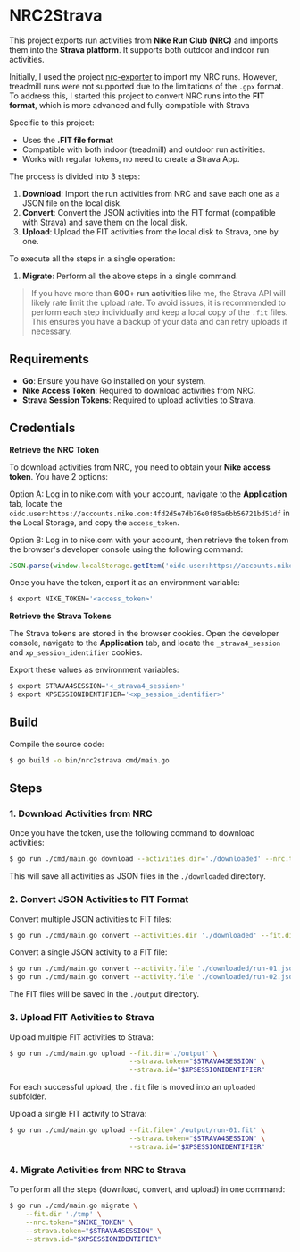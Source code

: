 # NRC2Strava

This project exports run activities from **Nike Run Club (NRC)** and imports them into the **Strava platform**. It supports both outdoor and indoor run activities.

Initially, I used the project [nrc-exporter](https://github.com/yasoob/nrc-exporter) to import my NRC runs. However, treadmill runs were not supported due to the limitations of the `.gpx` format. To address this, I started this project to convert NRC runs into the **FIT format**, which is more advanced and fully compatible with Strava

Specific to this project:
- Uses the **.FIT file format**
- Compatible with both indoor (treadmill) and outdoor run activities.
- Works with regular tokens, no need to create a Strava App.

The process is divided into 3 steps:

1. **Download**: Import the run activities from NRC and save each one as a JSON file on the local disk.
2. **Convert**: Convert the JSON activities into the FIT format (compatible with Strava) and save them on the local disk.
3. **Upload**: Upload the FIT activities from the local disk to Strava, one by one.

To execute all the steps in a single operation:

1. **Migrate**: Perform all the above steps in a single command.

> If you have more than **600+ run activities** like me, the Strava API will likely rate limit the upload rate. To avoid issues, it is recommended to perform each step individually and keep a local copy of the `.fit` files. This ensures you have a backup of your data and can retry uploads if necessary.


## Requirements

- **Go**: Ensure you have Go installed on your system.
- **Nike Access Token**: Required to download activities from NRC.
- **Strava Session Tokens**: Required to upload activities to Strava.


## Credentials

**Retrieve the NRC Token**

To download activities from NRC, you need to obtain your **Nike access token**.
You have 2 options:

Option A: Log in to nike.com with your account, navigate to the **Application** tab, locate the `oidc.user:https://accounts.nike.com:4fd2d5e7db76e0f85a6bb56721bd51df` in the Local Storage, and copy the `access_token`.

Option B: Log in to nike.com with your account, then retrieve the token from the browser's developer console using the following command:
```javascript
JSON.parse(window.localStorage.getItem('oidc.user:https://accounts.nike.com:4fd2d5e7db76e0f85a6bb56721bd51df')).access_token
```

Once you have the token, export it as an environment variable:
```bash
$ export NIKE_TOKEN='<access_token>'
```

**Retrieve the Strava Tokens**

The Strava tokens are stored in the browser cookies.
Open the developer console, navigate to the **Application** tab, and locate the `_strava4_session` and `xp_session_identifier` cookies.

Export these values as environment variables:
```bash
$ export STRAVA4SESSION='<_strava4_session>'
$ export XPSESSIONIDENTIFIER='<xp_session_identifier>'
```

## Build

Compile the source code:
```bash
$ go build -o bin/nrc2strava cmd/main.go
```


## Steps

### 1. Download Activities from NRC

Once you have the token, use the following command to download activities:
```bash
$ go run ./cmd/main.go download --activities.dir='./downloaded' --nrc.token="$NIKE_TOKEN"
```

This will save all activities as JSON files in the `./downloaded` directory.


### 2. Convert JSON Activities to FIT Format

Convert multiple JSON activities to FIT files:
```bash
$ go run ./cmd/main.go convert --activities.dir './downloaded' --fit.dir './output'
```

Convert a single JSON activity to a FIT file:
```bash
$ go run ./cmd/main.go convert --activity.file './downloaded/run-01.json'
$ go run ./cmd/main.go convert --activity.file './downloaded/run-02.json'
```

The FIT files will be saved in the `./output` directory.


### 3. Upload FIT Activities to Strava

Upload multiple FIT activities to Strava:
```bash
$ go run ./cmd/main.go upload --fit.dir='./output' \
                              --strava.token="$STRAVA4SESSION" \
                              --strava.id="$XPSESSIONIDENTIFIER"
```
For each successful upload, the `.fit` file is moved into an `uploaded` subfolder.

Upload a single FIT activity to Strava:
```bash
$ go run ./cmd/main.go upload --fit.file='./output/run-01.fit' \
                              --strava.token="$STRAVA4SESSION" \
                              --strava.id="$XPSESSIONIDENTIFIER"
```

### 4. Migrate Activities from NRC to Strava

To perform all the steps (download, convert, and upload) in one command:
```bash
$ go run ./cmd/main.go migrate \
    --fit.dir './tmp' \
    --nrc.token="$NIKE_TOKEN" \
    --strava.token="$STRAVA4SESSION" \
    --strava.id="$XPSESSIONIDENTIFIER"
```
